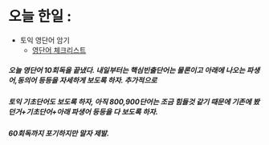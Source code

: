 # 오늘 한일 :
  - 토익 영단어 암기
    - [영단어 체크리스트](https://github.com/SeungMin2001/TIL/blob/main/English/TOEIC/%EC%98%81%EB%8B%A8%EC%96%B4%20%EA%B3%84%ED%9A%8D.md) 

##### 오늘 영단어 10회독을 끝냈다. 내일부터는 핵심빈출단어는 물론이고 아래에 나오는 파생어,동의어 등등을 자세하게 보도록 하자. 추가적으로
##### 토익 기초단어도 보도록 하자, 아직 800,900단어는 조금 힘들것 같기 때문에 기존에 봤던거+기초단어+아래 파생어 등등을 다 보도록 하자.
##### 60회독까지 포기하지만 말자 제발.

